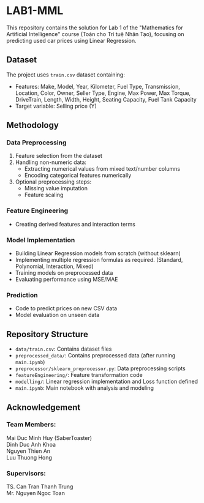 # LAB1-MML

This repository contains the solution for Lab 1 of the "Mathematics for Artificial Intelligence" course (Toán cho Trí tuệ Nhân Tạo), focusing on predicting used car prices using Linear Regression.

## Dataset
The project uses `train.csv` dataset containing:
- Features: Make, Model, Year, Kilometer, Fuel Type, Transmission, Location, Color, Owner, Seller Type, Engine, Max Power, Max Torque, DriveTrain, Length, Width, Height, Seating Capacity, Fuel Tank Capacity
- Target variable: Selling price (Y)

## Methodology
### Data Preprocessing
1. Feature selection from the dataset
2. Handling non-numeric data:
   - Extracting numerical values from mixed text/number columns
   - Encoding categorical features numerically
3. Optional preprocessing steps:
   - Missing value imputation
   - Feature scaling

### Feature Engineering
- Creating derived features and interaction terms

### Model Implementation
- Building Linear Regression models from scratch (without sklearn)
- Implementing multiple regression formulas as required. (Standard, Polynomial, Interaction, Mixed)
- Training models on preprocessed data
- Evaluating performance using MSE/MAE

### Prediction
- Code to predict prices on new CSV data
- Model evaluation on unseen data

## Repository Structure
- `data/train.csv`: Contains dataset files
- `preprocessed_data/`: Contains preprocessed data (after running `main.ipynb`)
- `preprocessor/sklearn_preprocessor.py`: Data preprocessing scripts
- `featureEngineering/`: Feature transformation code
- `modelling/`: Linear regression implementation and Loss function defined
- `main.ipynb`: Main notebook with analysis and modeling


## Acknowledgement
### Team Members:
Mai Duc Minh Huy (SaberToaster) <br>
Dinh Duc Anh Khoa <br>
Nguyen Thien An <br>
Luu Thuong Hong
### Supervisors:
TS. Can Tran Thanh Trung <br>
Mr. Nguyen Ngoc Toan
